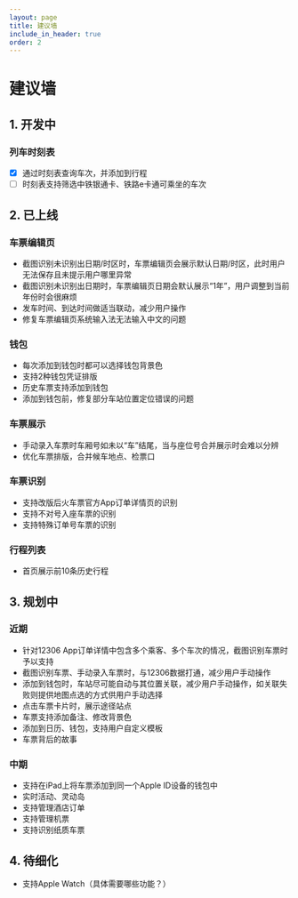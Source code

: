 ```yaml
---
layout: page
title: 建议墙
include_in_header: true
order: 2
---
```


# 建议墙

## 1. 开发中

### 列车时刻表

* [x] 通过时刻表查询车次，并添加到行程
* [ ] 时刻表支持筛选中铁银通卡、铁路e卡通可乘坐的车次

## 2. 已上线

### 车票编辑页

* 截图识别未识别出日期/时区时，车票编辑页会展示默认日期/时区，此时用户无法保存且未提示用户哪里异常
* 截图识别未识别出日期时，车票编辑页日期会默认展示“1年”，用户调整到当前年份时会很麻烦
* 发车时间、到达时间做适当联动，减少用户操作
* 修复车票编辑页系统输入法无法输入中文的问题

### 钱包

* 每次添加到钱包时都可以选择钱包背景色
* 支持2种钱包凭证排版
* 历史车票支持添加到钱包
* 添加到钱包前，修复部分车站位置定位错误的问题

### 车票展示

* 手动录入车票时车厢号如未以“车”结尾，当与座位号合并展示时会难以分辨
* 优化车票排版，合并候车地点、检票口

### 车票识别

* 支持改版后火车票官方App订单详情页的识别
* 支持不对号入座车票的识别
* 支持特殊订单号车票的识别

### 行程列表

* 首页展示前10条历史行程

## 3. 规划中

### 近期

* 针对12306 App订单详情中包含多个乘客、多个车次的情况，截图识别车票时予以支持
* 截图识别车票、手动录入车票时，与12306数据打通，减少用户手动操作
* 添加到钱包时，车站尽可能自动与其位置关联，减少用户手动操作，如关联失败则提供地图点选的方式供用户手动选择
* 点击车票卡片时，展示途径站点
* 车票支持添加备注、修改背景色
* 添加到日历、钱包，支持用户自定义模板
* 车票背后的故事

### 中期

* 支持在iPad上将车票添加到同一个Apple ID设备的钱包中
* 实时活动、灵动岛
* 支持管理酒店订单
* 支持管理机票
* 支持识别纸质车票

## 4. 待细化

* 支持Apple Watch（具体需要哪些功能？）
